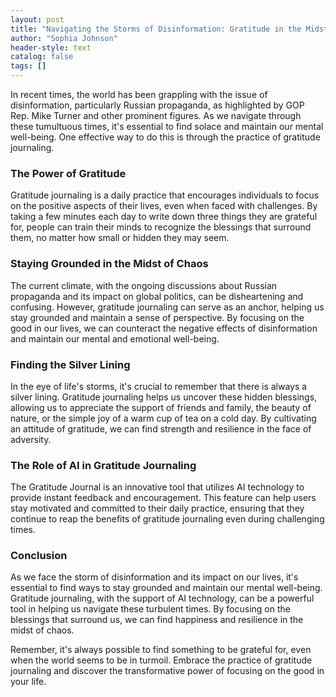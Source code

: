 ```yaml
---
layout: post
title: "Navigating the Storms of Disinformation: Gratitude in the Midst of Chaos"
author: "Sophia Johnson"
header-style: text
catalog: false
tags: []
---
```


In recent times, the world has been grappling with the issue of disinformation, particularly Russian propaganda, as highlighted by GOP Rep. Mike Turner and other prominent figures. As we navigate through these tumultuous times, it's essential to find solace and maintain our mental well-being. One effective way to do this is through the practice of gratitude journaling.

### The Power of Gratitude

Gratitude journaling is a daily practice that encourages individuals to focus on the positive aspects of their lives, even when faced with challenges. By taking a few minutes each day to write down three things they are grateful for, people can train their minds to recognize the blessings that surround them, no matter how small or hidden they may seem.

### Staying Grounded in the Midst of Chaos

The current climate, with the ongoing discussions about Russian propaganda and its impact on global politics, can be disheartening and confusing. However, gratitude journaling can serve as an anchor, helping us stay grounded and maintain a sense of perspective. By focusing on the good in our lives, we can counteract the negative effects of disinformation and maintain our mental and emotional well-being.

### Finding the Silver Lining

In the eye of life's storms, it's crucial to remember that there is always a silver lining. Gratitude journaling helps us uncover these hidden blessings, allowing us to appreciate the support of friends and family, the beauty of nature, or the simple joy of a warm cup of tea on a cold day. By cultivating an attitude of gratitude, we can find strength and resilience in the face of adversity.

### The Role of AI in Gratitude Journaling

The Gratitude Journal is an innovative tool that utilizes AI technology to provide instant feedback and encouragement. This feature can help users stay motivated and committed to their daily practice, ensuring that they continue to reap the benefits of gratitude journaling even during challenging times.

### Conclusion

As we face the storm of disinformation and its impact on our lives, it's essential to find ways to stay grounded and maintain our mental well-being. Gratitude journaling, with the support of AI technology, can be a powerful tool in helping us navigate these turbulent times. By focusing on the blessings that surround us, we can find happiness and resilience in the midst of chaos.

Remember, it's always possible to find something to be grateful for, even when the world seems to be in turmoil. Embrace the practice of gratitude journaling and discover the transformative power of focusing on the good in your life.